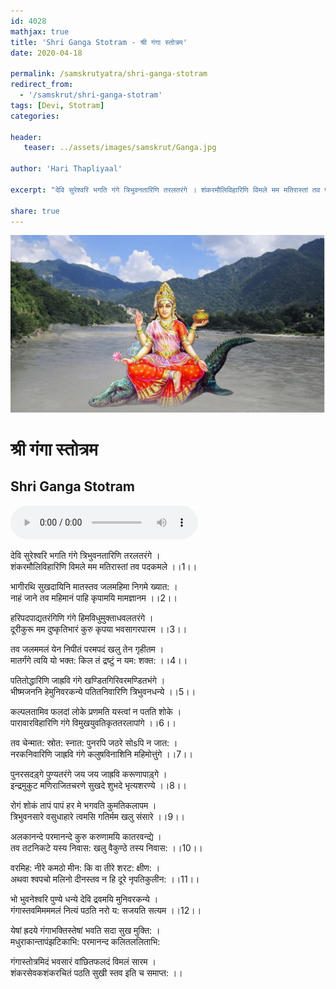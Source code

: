 ```yaml
---
id: 4028    
mathjax: true    
title: 'Shri Ganga Stotram - श्री गंगा स्तोत्रम'    
date: 2020-04-18    

permalink: /samskrutyatra/shri-ganga-stotram
redirect_from: 
  - '/samskrut/shri-ganga-stotram'
tags: [Devi, Stotram]    
categories:    
    
header:    
   teaser: ../assets/images/samskrut/Ganga.jpg    
    
author: 'Hari Thapliyaal'    
    
excerpt: "देवि सुरेश्वरि भगति गंगे त्रिभुवनतारिणि तरलतरंगे । शंकरमौलिविहारिणि विमले मम मतिरास्तां तव पदकमले ।।1।। भागीरथि सुखदायिनि मातस्तव जलमहिमा निगमे ख्यात: । नाहं जाने तव महिमानं पाहि कृपामयि मामज्ञानम ।।2।। हरिपदपाद्यतरंगिणि गंगे हिमविधुमुक्ताधवलतरंगे । दूरीकुरू मम दुष्कृतिभारं कुरु कृपया भवसागरपारम ।।3।।"
    
share: true    
---
```

![](../assets/images/samskrut/Ganga.jpg)    
    
# श्री गंगा स्तोत्रम    
## Shri Ganga Stotram    
    
<audio controls>
  <source src="https://raw.githubusercontent.com/dasarpai/DAI-mp3/main/dasarpai-mp3/034-ShriGangaStotram.mp3" type="audio/mp3">
  Your browser does not support the audio element.
</audio>     
    
देवि सुरेश्वरि भगति गंगे त्रिभुवनतारिणि तरलतरंगे ।    
शंकरमौलिविहारिणि विमले मम मतिरास्तां तव पदकमले ।।1।।    
    
भागीरथि सुखदायिनि मातस्तव जलमहिमा निगमे ख्यात: ।    
नाहं जाने तव महिमानं पाहि कृपामयि मामज्ञानम ।।2।।    
    
हरिपदपाद्यतरंगिणि गंगे हिमविधुमुक्ताधवलतरंगे ।    
दूरीकुरू मम दुष्कृतिभारं कुरु कृपया भवसागरपारम ।।3।।    
    
तव जलममलं येन निपीतं परमपदं खलु तेन गृहीतम ।    
मातर्गंगे त्वयि यो भक्त: किल तं द्रष्टुं न यम: शक्त: ।।4।।    
    
पतितोद्धारिणि जाह्रवि गंगे खण्डितगिरिवरमण्डितभंगे ।    
भीष्मजननि हेमुनिवरकन्ये पतितनिवारिणि त्रिभुवनधन्ये ।।5।।    
    
कल्पलतामिव फलदां लोके प्रणमति यस्त्वां न पतति शोके ।    
पारावारविहारिणि गंगे विमुखयुवतिकृततरलापांगे ।।6।।    
    
तव चेन्मात: स्रोत: स्नात: पुनरपि जठरे सोsपि न जात: ।    
नरकनिवारिणि जाह्रवि गंगे कलुषविनाशिनि महिमोत्तुंगे ।।7।।    
    
पुनरसदड़्गे पुण्यतरंगे जय जय जाह्रवि करूणापाड़्गे ।    
इन्द्रमुकुट मणिराजितचरणे सुखदे शुभदे भृत्यशरण्ये ।।8।।    
    
रोगं शोकं तापं पापं हर मे भगवति कुमतिकलापम ।    
त्रिभुवनसारे वसुधाहारे त्वमसि गतिर्मम खलु संसारे ।।9।।    
    
अलकानन्दे परमानन्दे कुरु करुणामयि कातरवन्द्ये ।    
तव तटनिकटे यस्य निवास: खलु वैकुण्ठे तस्य निवास: ।।10।।    
    
वरमिह: नीरे कमठो मीन: कि वा तीरे शरट: क्षीण: ।    
अथवा श्वपचो मलिनो दीनस्तव न हि दूरे नृपतिकुलीन: ।।11।।    
    
भो भुवनेश्वरि पुण्ये धन्ये देवि द्रवमयि मुनिवरकन्ये ।    
गंगास्तवमिमममलं नित्यं पठति नरो य: सजयति सत्यम ।।12।।    
    
येषां ह्रदये गंगाभक्तिस्तेषां भवति सदा सुख मुक्ति: ।    
मधुराकान्तापंझटिकाभि: परमानन्द कलितललिताभि:    
    
गंगास्तोत्रमिदं भवसारं वांछितफलदं विमलं सारम ।    
शंकरसेवकशंकरचितं पठति सुखी स्तव इति च समाप्त: ।।    
    
